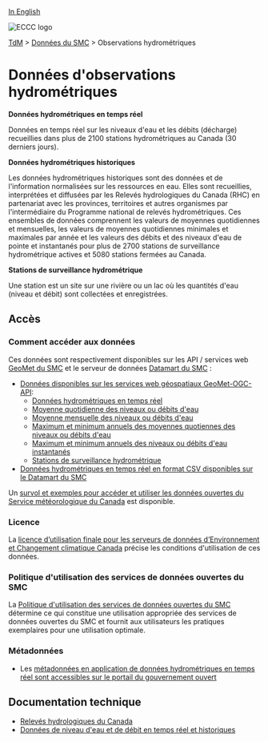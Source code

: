 [In English](readme_hydrometric_en.md)

![ECCC logo](../../img_eccc-logo.png)

[TdM](../../readme_fr.md) > [Données du SMC](../readme_fr.md) > Observations hydrométriques

# Données d'observations hydrométriques

__Données hydrométriques en temps réel__

Données en temps réel sur les niveaux d'eau et les débits (décharge) recueillies dans plus de 2100 stations hydrométriques au Canada (30 derniers jours).
 
__Données hydrométriques historiques__

Les données hydrométriques historiques sont des données et de l'information normalisées sur les ressources en eau. Elles sont recueillies, interprétées et diffusées par les Relevés hydrologiques du Canada (RHC) en partenariat avec les provinces, territoires et autres organismes par l'intermédiaire du Programme national de relevés hydrométriques. Ces ensembles de données comprennent les valeurs de moyennes quotidiennes et mensuelles, les valeurs de moyennes quotidiennes minimales et maximales par année et les valeurs des débits et des niveaux d'eau de pointe et instantanés pour plus de 2700 stations de surveillance hydrométrique actives et 5080 stations fermées au Canada.

__Stations de surveillance hydrométrique__

Une station est un site sur une rivière ou un lac où les quantités d'eau (niveau et débit) sont collectées et enregistrées.

## Accès

### Comment accéder aux données

Ces données sont respectivement disponibles sur les API / services web [GeoMet du SMC](../../msc-geomet/readme_fr.md) et le serveur de données [Datamart du SMC](../../msc-datamart/readme_fr.md) :

* [Données disponibles sur les services web géospatiaux GeoMet-OGC-API](https://api.meteo.gc.ca/):
    * [Données hydrométriques en temps réel](https://api.meteo.gc.ca/collections/hydrometric-realtime)
    * [Moyenne quotidienne des niveaux ou débits d'eau](https://api.meteo.gc.ca/collections/hydrometric-daily-mean)
    * [Moyenne mensuelle des niveaux ou débits d'eau](https://api.meteo.gc.ca/collections/hydrometric-monthly-mean)
    * [Maximum et minimum annuels des moyennes quotiennes des niveaux ou débits d'eau](https://api.meteo.gc.ca/collections/hydrometric-annual-statistics)
    * [Maximum et minimum annuels des niveaux ou débits d'eau instantanés](https://api.meteo.gc.ca/collections/hydrometric-annual-peaks)
    * [Stations de surveillance hydrométrique](https://api.meteo.gc.ca/collections/hydrometric-stations)
* [Données hydrométriques en temps réel en format CSV disponibles sur le Datamart du SMC](readme_hydrometric-datamart_fr.md) 

Un [survol et exemples pour accéder et utiliser les données ouvertes du Service météorologique du Canada](../../usage/readme_fr.md) est disponible.

### Licence

La [licence d’utilisation finale pour les serveurs de données d’Environnement et Changement climatique Canada](../../licence/readme_fr.md) précise les conditions d'utilisation de ces données.

### Politique d'utilisation des services de données ouvertes du SMC

La [Politique d'utilisation des services de données ouvertes du SMC](../../usage-policy/readme_fr.md) détermine ce qui constitue une utilisation appropriée des services de données ouvertes du SMC et fournit aux utilisateurs les pratiques exemplaires pour une utilisation optimale.

### Métadonnées

* Les [métadonnées en application de données hydrométriques en temps réel  sont accessibles sur le portail du gouvernement ouvert](https://ouvert.canada.ca/data/fr/dataset/ef2161a8-b01d-4dfb-ad00-1a70f7c4073b)

## Documentation technique

* [Relevés hydrologiques du Canada](https://www.canada.ca/fr/environnement-changement-climatique/services/eau-apercu/volume/surveillance/releves.html)
* [Données de niveau d'eau et de débit en temps réel et historiques](https://eau.ec.gc.ca/)
